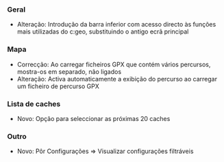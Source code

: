 ### Geral
- Alteração: Introdução da barra inferior com acesso directo às funções mais utilizadas do c:geo, substituindo o antigo ecrã principal

### Mapa
- Correcção: Ao carregar ficheiros GPX que contém vários percursos, mostra-os em separado, não ligados
- Alteração: Activa automaticamente a exibição do percurso ao carregar um ficheiro de percurso GPX

### Lista de caches
- Novo: Opção para seleccionar as próximas 20 caches

### Outro
- Novo: Pôr Configurações => Visualizar configurações filtráveis
